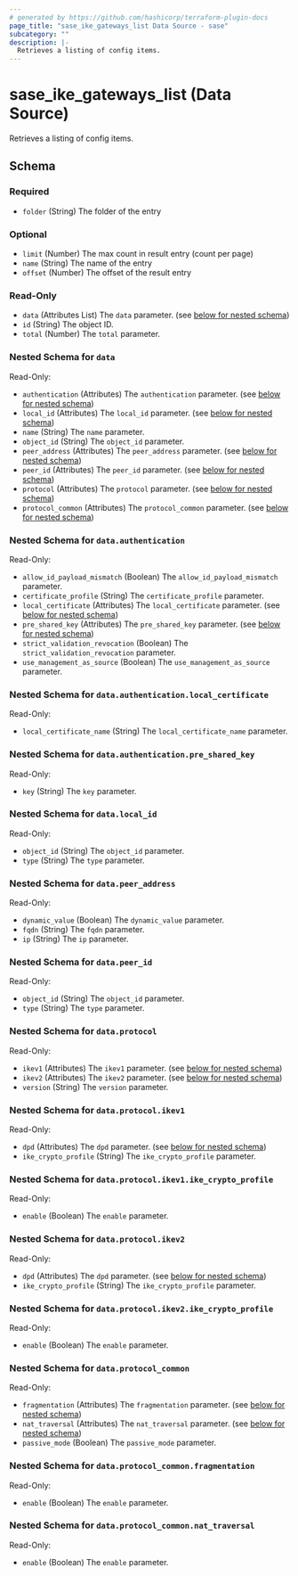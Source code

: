 ```yaml
---
# generated by https://github.com/hashicorp/terraform-plugin-docs
page_title: "sase_ike_gateways_list Data Source - sase"
subcategory: ""
description: |-
  Retrieves a listing of config items.
---
```


# sase_ike_gateways_list (Data Source)

Retrieves a listing of config items.



<!-- schema generated by tfplugindocs -->
## Schema

### Required

- `folder` (String) The folder of the entry

### Optional

- `limit` (Number) The max count in result entry (count per page)
- `name` (String) The name of the entry
- `offset` (Number) The offset of the result entry

### Read-Only

- `data` (Attributes List) The `data` parameter. (see [below for nested schema](#nestedatt--data))
- `id` (String) The object ID.
- `total` (Number) The `total` parameter.

<a id="nestedatt--data"></a>
### Nested Schema for `data`

Read-Only:

- `authentication` (Attributes) The `authentication` parameter. (see [below for nested schema](#nestedatt--data--authentication))
- `local_id` (Attributes) The `local_id` parameter. (see [below for nested schema](#nestedatt--data--local_id))
- `name` (String) The `name` parameter.
- `object_id` (String) The `object_id` parameter.
- `peer_address` (Attributes) The `peer_address` parameter. (see [below for nested schema](#nestedatt--data--peer_address))
- `peer_id` (Attributes) The `peer_id` parameter. (see [below for nested schema](#nestedatt--data--peer_id))
- `protocol` (Attributes) The `protocol` parameter. (see [below for nested schema](#nestedatt--data--protocol))
- `protocol_common` (Attributes) The `protocol_common` parameter. (see [below for nested schema](#nestedatt--data--protocol_common))

<a id="nestedatt--data--authentication"></a>
### Nested Schema for `data.authentication`

Read-Only:

- `allow_id_payload_mismatch` (Boolean) The `allow_id_payload_mismatch` parameter.
- `certificate_profile` (String) The `certificate_profile` parameter.
- `local_certificate` (Attributes) The `local_certificate` parameter. (see [below for nested schema](#nestedatt--data--authentication--local_certificate))
- `pre_shared_key` (Attributes) The `pre_shared_key` parameter. (see [below for nested schema](#nestedatt--data--authentication--pre_shared_key))
- `strict_validation_revocation` (Boolean) The `strict_validation_revocation` parameter.
- `use_management_as_source` (Boolean) The `use_management_as_source` parameter.

<a id="nestedatt--data--authentication--local_certificate"></a>
### Nested Schema for `data.authentication.local_certificate`

Read-Only:

- `local_certificate_name` (String) The `local_certificate_name` parameter.


<a id="nestedatt--data--authentication--pre_shared_key"></a>
### Nested Schema for `data.authentication.pre_shared_key`

Read-Only:

- `key` (String) The `key` parameter.



<a id="nestedatt--data--local_id"></a>
### Nested Schema for `data.local_id`

Read-Only:

- `object_id` (String) The `object_id` parameter.
- `type` (String) The `type` parameter.


<a id="nestedatt--data--peer_address"></a>
### Nested Schema for `data.peer_address`

Read-Only:

- `dynamic_value` (Boolean) The `dynamic_value` parameter.
- `fqdn` (String) The `fqdn` parameter.
- `ip` (String) The `ip` parameter.


<a id="nestedatt--data--peer_id"></a>
### Nested Schema for `data.peer_id`

Read-Only:

- `object_id` (String) The `object_id` parameter.
- `type` (String) The `type` parameter.


<a id="nestedatt--data--protocol"></a>
### Nested Schema for `data.protocol`

Read-Only:

- `ikev1` (Attributes) The `ikev1` parameter. (see [below for nested schema](#nestedatt--data--protocol--ikev1))
- `ikev2` (Attributes) The `ikev2` parameter. (see [below for nested schema](#nestedatt--data--protocol--ikev2))
- `version` (String) The `version` parameter.

<a id="nestedatt--data--protocol--ikev1"></a>
### Nested Schema for `data.protocol.ikev1`

Read-Only:

- `dpd` (Attributes) The `dpd` parameter. (see [below for nested schema](#nestedatt--data--protocol--ikev1--dpd))
- `ike_crypto_profile` (String) The `ike_crypto_profile` parameter.

<a id="nestedatt--data--protocol--ikev1--dpd"></a>
### Nested Schema for `data.protocol.ikev1.ike_crypto_profile`

Read-Only:

- `enable` (Boolean) The `enable` parameter.



<a id="nestedatt--data--protocol--ikev2"></a>
### Nested Schema for `data.protocol.ikev2`

Read-Only:

- `dpd` (Attributes) The `dpd` parameter. (see [below for nested schema](#nestedatt--data--protocol--ikev2--dpd))
- `ike_crypto_profile` (String) The `ike_crypto_profile` parameter.

<a id="nestedatt--data--protocol--ikev2--dpd"></a>
### Nested Schema for `data.protocol.ikev2.ike_crypto_profile`

Read-Only:

- `enable` (Boolean) The `enable` parameter.




<a id="nestedatt--data--protocol_common"></a>
### Nested Schema for `data.protocol_common`

Read-Only:

- `fragmentation` (Attributes) The `fragmentation` parameter. (see [below for nested schema](#nestedatt--data--protocol_common--fragmentation))
- `nat_traversal` (Attributes) The `nat_traversal` parameter. (see [below for nested schema](#nestedatt--data--protocol_common--nat_traversal))
- `passive_mode` (Boolean) The `passive_mode` parameter.

<a id="nestedatt--data--protocol_common--fragmentation"></a>
### Nested Schema for `data.protocol_common.fragmentation`

Read-Only:

- `enable` (Boolean) The `enable` parameter.


<a id="nestedatt--data--protocol_common--nat_traversal"></a>
### Nested Schema for `data.protocol_common.nat_traversal`

Read-Only:

- `enable` (Boolean) The `enable` parameter.


